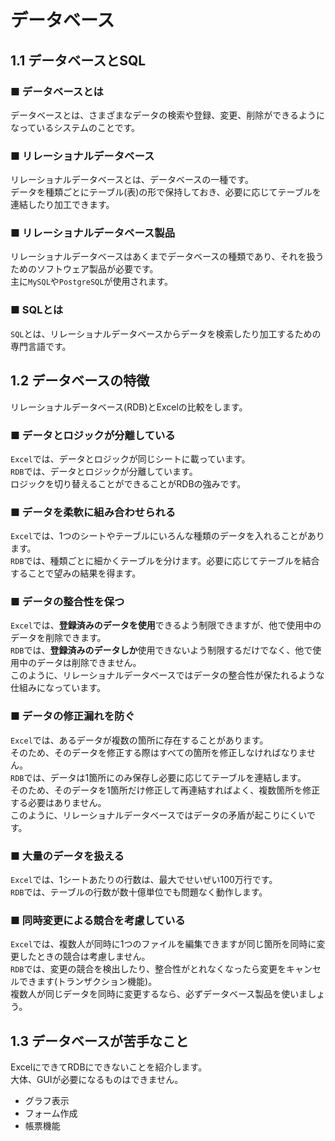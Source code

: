 # データベース
## 1.1 データベースとSQL
### ■ データベースとは
データベースとは、さまざまなデータの検索や登録、変更、削除ができるようになっているシステムのことです。
### ■ リレーショナルデータベース
リレーショナルデータベースとは、データベースの一種です。  
データを種類ごとにテーブル(表)の形で保持しておき、必要に応じてテーブルを連結したり加工できます。
### ■ リレーショナルデータベース製品
リレーショナルデータベースはあくまでデータベースの種類であり、それを扱うためのソフトウェア製品が必要です。  
主に`MySQL`や`PostgreSQL`が使用されます。
### ■ SQLとは
`SQL`とは、リレーショナルデータベースからデータを検索したり加工するための専門言語です。
## 1.2 データベースの特徴
リレーショナルデータベース(RDB)とExcelの比較をします。
### ■ データとロジックが分離している
`Excel`では、データとロジックが同じシートに載っています。  
`RDB`では、データとロジックが分離しています。   
ロジックを切り替えることができることがRDBの強みです。
### ■ データを柔軟に組み合わせられる
`Excel`では、1つのシートやテーブルにいろんな種類のデータを入れることがあります。  
`RDB`では、種類ごとに細かくテーブルを分けます。必要に応じてテーブルを結合することで望みの結果を得ます。
### ■ データの整合性を保つ
`Excel`では、**登録済みのデータを使用**できるよう制限できますが、他で使用中のデータを削除できます。  
`RDB`では、**登録済みのデータしか**使用できないよう制限するだけでなく、他で使用中のデータは削除できません。  
このように、リレーショナルデータベースではデータの整合性が保たれるような仕組みになっています。
### ■ データの修正漏れを防ぐ
`Excel`では、あるデータが複数の箇所に存在することがあります。  
そのため、そのデータを修正する際はすべての箇所を修正しなければなりません。  
`RDB`では、データは1箇所にのみ保存し必要に応じてテーブルを連結します。  
そのため、そのデータを1箇所だけ修正して再連結すればよく、複数箇所を修正する必要はありません。  
このように、リレーショナルデータベースではデータの矛盾が起こりにくいです。
### ■ 大量のデータを扱える
`Excel`では、1シートあたりの行数は、最大でせいぜい100万行です。  
`RDB`では、テーブルの行数が数十億単位でも問題なく動作します。
### ■ 同時変更による競合を考慮している
`Excel`では、複数人が同時に1つのファイルを編集できますが同じ箇所を同時に変更したときの競合は考慮しません。  
`RDB`では、変更の競合を検出したり、整合性がとれなくなったら変更をキャンセルできます(トランザクション機能)。  
複数人が同じデータを同時に変更するなら、必ずデータベース製品を使いましょう。
## 1.3 データベースが苦手なこと
ExcelにできてRDBにできないことを紹介します。  
大体、GUIが必要になるものはできません。
- グラフ表示
- フォーム作成
- 帳票機能
